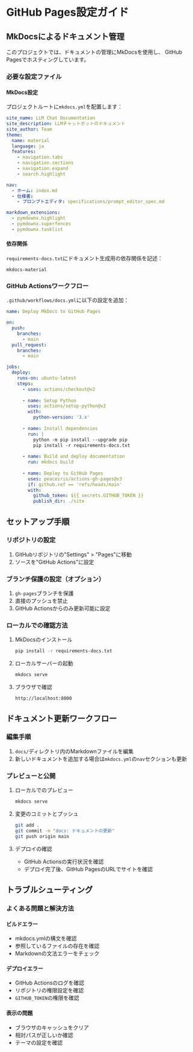 # GitHub Pages設定ガイド

## MkDocsによるドキュメント管理

このプロジェクトでは、ドキュメントの管理にMkDocsを使用し、
GitHub Pagesでホスティングしています。

### 必要な設定ファイル

#### MkDocs設定

プロジェクトルートに`mkdocs.yml`を配置します：

```yaml
site_name: LLM Chat Documentation
site_description: LLMチャットボットのドキュメント
site_author: Team
theme:
  name: material
  language: ja
  features:
    - navigation.tabs
    - navigation.sections
    - navigation.expand
    - search.highlight

nav:
  - ホーム: index.md
  - 仕様書:
    - プロンプトエディタ: specifications/prompt_editor_spec.md

markdown_extensions:
  - pymdownx.highlight
  - pymdownx.superfences
  - pymdownx.tasklist
```

#### 依存関係

`requirements-docs.txt`にドキュメント生成用の依存関係を記述：

```text
mkdocs-material
```

### GitHub Actionsワークフロー

`.github/workflows/docs.yml`に以下の設定を追加：

```yaml
name: Deploy MkDocs to GitHub Pages

on:
  push:
    branches:
      - main
  pull_request:
    branches:
      - main

jobs:
  deploy:
    runs-on: ubuntu-latest
    steps:
      - uses: actions/checkout@v2
      
      - name: Setup Python
        uses: actions/setup-python@v2
        with:
          python-version: '3.x'
          
      - name: Install dependencies
        run: |
          python -m pip install --upgrade pip
          pip install -r requirements-docs.txt
          
      - name: Build and deploy documentation
        run: mkdocs build
          
      - name: Deploy to GitHub Pages
        uses: peaceiris/actions-gh-pages@v3
        if: github.ref == 'refs/heads/main'
        with:
          github_token: ${{ secrets.GITHUB_TOKEN }}
          publish_dir: ./site
```

## セットアップ手順

### リポジトリの設定

1. GitHubリポジトリの"Settings" > "Pages"に移動
2. ソースを"GitHub Actions"に設定

### ブランチ保護の設定（オプション）

1. `gh-pages`ブランチを保護
2. 直接のプッシュを禁止
3. GitHub Actionsからのみ更新可能に設定

### ローカルでの確認方法

1. MkDocsのインストール

   ```bash
   pip install -r requirements-docs.txt
   ```

2. ローカルサーバーの起動

   ```bash
   mkdocs serve
   ```

3. ブラウザで確認

   ```text
   http://localhost:8000
   ```

## ドキュメント更新ワークフロー

### 編集手順

1. `docs/`ディレクトリ内のMarkdownファイルを編集
2. 新しいドキュメントを追加する場合は`mkdocs.yml`の`nav`セクションも更新

### プレビューと公開

1. ローカルでのプレビュー

   ```bash
   mkdocs serve
   ```

2. 変更のコミットとプッシュ

   ```bash
   git add .
   git commit -m "docs: ドキュメントの更新"
   git push origin main
   ```

3. デプロイの確認
   - GitHub Actionsの実行状況を確認
   - デプロイ完了後、GitHub PagesのURLでサイトを確認

## トラブルシューティング

### よくある問題と解決方法

#### ビルドエラー

- mkdocs.ymlの構文を確認
- 参照しているファイルの存在を確認
- Markdownの文法エラーをチェック

#### デプロイエラー

- GitHub Actionsのログを確認
- リポジトリの権限設定を確認
- `GITHUB_TOKEN`の権限を確認

#### 表示の問題

- ブラウザのキャッシュをクリア
- 相対パスが正しいか確認
- テーマの設定を確認

